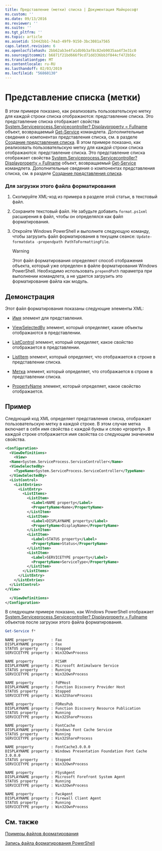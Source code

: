 ```yaml
---
title: Представление (метки) списка | Документация Майкрософт
ms.custom: ''
ms.date: 09/13/2016
ms.reviewer: ''
ms.suite: ''
ms.tgt_pltfrm: ''
ms.topic: article
ms.assetid: 53442bb1-74a3-49f9-9150-3bc3081a7565
caps.latest.revision: 6
ms.openlocfilehash: 2bb62ab3e4fa1db9b3af8c82eb9035aa4f3e31c0
ms.sourcegitcommit: b6871f21bd666f9cd71dd336bb3f844cf472b56c
ms.translationtype: MT
ms.contentlocale: ru-RU
ms.lasthandoff: 02/03/2019
ms.locfileid: "56860130"
---
```

# <a name="list-view-labels"></a>Представление списка (метки)

В этом примере показано, как реализовать пользовательскую метку для каждой строки списка отображаются: представление списка. Это представление списка отображает свойства [System.Serviceprocess.Servicecontroller? Displayproperty = Fullname](/dotnet/api/System.ServiceProcess.ServiceController) объект, возвращаемый [Get-Service](/powershell/module/microsoft.powershell.management/get-service) командлета. Дополнительные сведения о компонентах представления списка, см. в разделе [Создание представления списка](./creating-a-list-view.md).
В этом примере показано, как реализовать пользовательскую метку для каждой строки списка отображаются: представление списка. Это представление списка отображает свойства [System.Serviceprocess.Servicecontroller? Displayproperty = Fullname](/dotnet/api/System.ServiceProcess.ServiceController) объект, возвращаемый [Get-Service](/powershell/module/Microsoft.PowerShell.Management/Get-Service) командлета. Дополнительные сведения о компонентах представления списка, см. в разделе [Создание представления списка](./creating-a-list-view.md).

### <a name="to-load-this-formatting-file"></a>Для загрузки этого файла форматирования

1. Скопируйте XML-код из примера в разделе этой статьи, в текстовый файл.

2. Сохраните текстовый файл. Не забудьте добавить `format.ps1xml` расширения в файл, чтобы он определялся как файл форматирования.

3. Откройте Windows PowerShell и выполните следующую команду, чтобы загрузить файл форматирования в текущем сеансе: `Update-formatdata -prependpath PathToFormattingFile`.

   > [!WARNING]
   > Этот файл форматирования определяют способ отображения объекта, который уже определен в файле форматирования Windows PowerShell. Необходимо использовать `prependPath` параметра при выполнении командлета, а не удается загрузить это форматирование файла как модуль.

## <a name="demonstrates"></a>Демонстрация

Этот файл форматирования показаны следующие элементы XML:

- [Имя](./name-element-for-view-format.md) элемент для представления.

- [ViewSelectedBy](./viewselectedby-element-format.md) элемент, который определяет, какие объекты отображаются в представлении.

- [ListControl](./listcontrol-element-format.md) элемент, который определяет, какое свойство отображается в представлении.

- [ListItem](./listitem-element-for-listitems-for-listcontrol-format.md) элемент, который определяет, что отображается в строке в представлении списка.

- [Метка](./label-element-for-listitem-for-listcontrol-format.md) элемент, который определяет, что отображается в строке в представлении списка.

- [PropertyName](./propertyname-element-for-listitem-for-listcontrol-format.md) элемент, который определяет, какое свойство отображается.

## <a name="example"></a>Пример

Следующий код XML определяет представления списка, отображает пользовательскую метку в каждой строке. В этом случае метка включает в себя имя свойства с каждой буквы и слово «property». В каждой строке отображается имя свойства со следующим значением свойства.

```xml
<Configuration>
  <ViewDefinitions>
    <View>
  <Name>System.ServiceProcess.ServiceController</Name>
  <ViewSelectedBy>
    <TypeName>System.ServiceProcess.ServiceController</TypeName>
  </ViewSelectedBy>
  <ListControl>
    <ListEntries>
      <ListEntry>
        <ListItems>
          <ListItem>
            <Label>NAME property</Label>
            <PropertyName>Name</PropertyName>
          </ListItem>
          <ListItem>
            <Label>DISPLAYNAME property</Label>
            <PropertyName>DisplayName</PropertyName>
          </ListItem>
          <ListItem>
            <Label>STATUS property</Label>
            <PropertyName>Status</PropertyName>
          </ListItem>
          <ListItem>
            <Label>SERVICETYPE property</Label>
            <PropertyName>ServiceType</PropertyName>
          </ListItem>
        </ListItems>
      </ListEntry>
    </ListEntries>
  </ListControl>
</View>

  </ViewDefinitions>
</Configuration>
```

В следующем примере показано, как Windows PowerShell отображает [System.Serviceprocess.Servicecontroller? Displayproperty = Fullname](/dotnet/api/System.ServiceProcess.ServiceController) объектов после загрузки этого файла форматирования.

```powershell
Get-Service f*
```

```output
NAME property        : Fax
DISPLAYNAME property : Fax
STATUS property      : Stopped
SERVICETYPE property : Win32OwnProcess

NAME property        : FCSAM
DISPLAYNAME property : Microsoft Antimalware Service
STATUS property      : Running
SERVICETYPE property : Win32OwnProcess

NAME property        : fdPHost
DISPLAYNAME property : Function Discovery Provider Host
STATUS property      : Stopped
SERVICETYPE property : Win32ShareProcess

NAME property        : FDResPub
DISPLAYNAME property : Function Discovery Resource Publication
STATUS property      : Running
SERVICETYPE property : Win32ShareProcess

NAME property        : FontCache
DISPLAYNAME property : Windows Font Cache Service
STATUS property      : Running
SERVICETYPE property : Win32ShareProcess

NAME property        : FontCache3.0.0.0
DISPLAYNAME property : Windows Presentation Foundation Font Cache 3.0.0.0
STATUS property      : Stopped
SERVICETYPE property : Win32OwnProcess

NAME property        : FSysAgent
DISPLAYNAME property : Microsoft Forefront System Agent
STATUS property      : Running
SERVICETYPE property : Win32OwnProcess

NAME property        : FwcAgent
DISPLAYNAME property : Firewall Client Agent
STATUS property      : Running
SERVICETYPE property : Win32OwnProcess
```

## <a name="see-also"></a>См. также

[Примеры файлов форматирования](./examples-of-formatting-files.md)

[Запись файла форматирования PowerShell](./writing-a-powershell-formatting-file.md)
